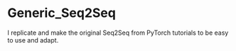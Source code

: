# Generic_Seq2Seq
I replicate and make the original Seq2Seq from PyTorch tutorials to be easy to use and adapt.

